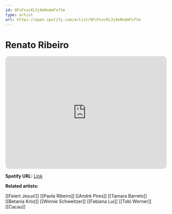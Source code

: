 ```yaml
---
id: 0FvFsvcKL3j0eNnAmFxftm
type: artist
url: https://open.spotify.com/artist/0FvFsvcKL3j0eNnAmFxftm
---
```

# Renato Ribeiro

<iframe style="border-radius:12px" src="https://open.spotify.com/embed/artist/0FvFsvcKL3j0eNnAmFxftm" width="100%" height="352" frameBorder="0" allowfullscreen="" allow="autoplay; clipboard-write; encrypted-media; fullscreen; picture-in-picture" loading="lazy"></iframe>

**Spotify URL:** [Link](https://open.spotify.com/artist/0FvFsvcKL3j0eNnAmFxftm)

**Related artists:**

[[Feiert Jesus!]]
[[Paola Ribeiro]]
[[André Pires]]
[[Tamara Barreto]]
[[Betania Kröz]]
[[Winnie Schweitzer]]
[[Fabiana Lui]]
[[Tobi Worner]]
[[Cacau]]

